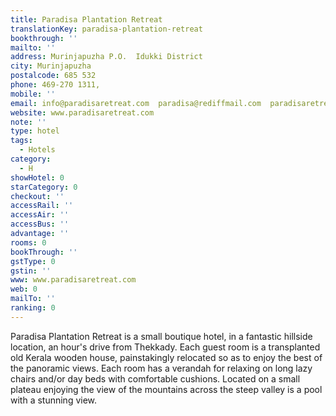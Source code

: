 ```yaml
---
title: Paradisa Plantation Retreat
translationKey: paradisa-plantation-retreat
bookthrough: ''
mailto: ''
address: Murinjapuzha P.O.  Idukki District
city: Murinjapuzha
postalcode: 685 532
phone: 469-270 1311,
mobile: ''
email: info@paradisaretreat.com  paradisa@rediffmail.com  paradisaretreat@yahoo.co.in
website: www.paradisaretreat.com
note: ''
type: hotel
tags:
  - Hotels
category:
  - H
showHotel: 0
starCategory: 0
checkout: ''
accessRail: ''
accessAir: ''
accessBus: ''
advantage: ''
rooms: 0
bookThrough: ''
gstType: 0
gstin: ''
www: www.paradisaretreat.com
web: 0
mailTo: ''
ranking: 0
---
```







Paradisa Plantation Retreat is a small boutique hotel, in a fantastic hillside location, an hour's drive from Thekkady. Each guest room is a transplanted old Kerala wooden house, painstakingly relocated so as to enjoy the best of the panoramic views.     Each room has a verandah for relaxing on long lazy chairs and/or day beds with comfortable cushions. Located on a small plateau enjoying the view of the mountains across the steep valley is a pool with a stunning view.
